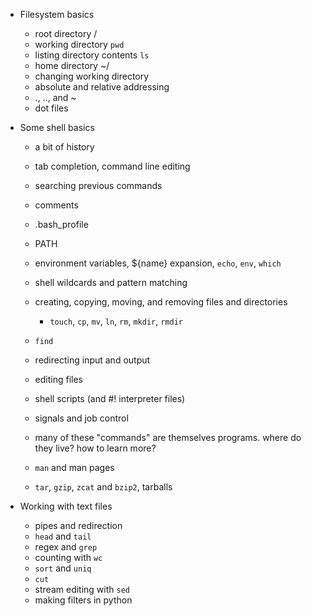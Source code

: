* Filesystem basics
   * root directory /
   * working directory `pwd`
   * listing directory contents `ls`
   * home directory ~/
   * changing working directory
   * absolute and relative addressing
   * ., .., and ~
   * dot files
* Some shell basics
   * a bit of history
   * tab completion, command line editing
   * searching previous commands
   * comments 
   * .bash_profile
   * PATH
   * environment variables, ${name} expansion, `echo`, `env`, `which`
   * shell wildcards and pattern matching
   * creating, copying, moving, and removing files and directories
      * `touch`, `cp`, `mv`, `ln`, `rm`, `mkdir`, `rmdir`
   * `find`
   * redirecting input and output
   * editing files
   * shell scripts (and #! interpreter files)
   * signals and job control
   
   * many of these "commands" are themselves programs.  where do they live?  how to learn more?
   * `man` and man pages

   * `tar`, `gzip`, `zcat` and `bzip2`, tarballs

* Working with text files
   * pipes and redirection
   * `head` and `tail`
   * regex and `grep`
   * counting with `wc`
   * `sort` and `uniq`
   * `cut`
   * stream editing with `sed`
   * making filters in python
   
